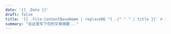 ```yaml
---
date: '{{ .Date }}'
draft: false
title: '{{ .File.ContentBaseName | replaceRE "[_-]" " " | title }}' # <--- 修改这一行
summary: "在这里写下您的文章摘要..."
---
```

